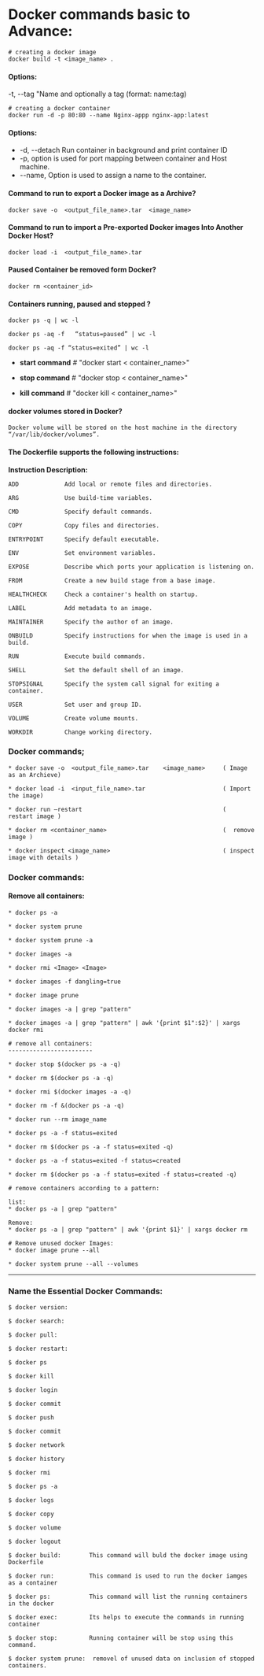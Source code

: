 # Docker commands basic to Advance:
```
# creating a docker image
docker build -t <image_name> .
```
#### Options: 
-t, --tag  "Name and optionally a tag (format: name:tag)
```
# creating a docker container
docker run -d -p 80:80 --name Nginx-appp nginx-app:latest
```
#### Options:
* -d, --detach  Run container in background and print container ID
* -p,   option is used for port mapping between container and Host machine.
* --name, Option is used to assign a name to the container.



#### Command to run to export a Docker image as a Archive?
```
docker save -o  <output_file_name>.tar 	<image_name>
```

####  Command to run to import a Pre-exported Docker images Into Another Docker Host? 
```
docker load -i  <output_file_name>.tar 	
```

#### Paused Container be removed form Docker?
```
docker rm <container_id> 
```

#### Containers running, paused and stopped ? 
```
docker ps -q | wc -l

docker ps -aq -f   “status=paused” | wc -l
	
docker ps -aq -f “status=exited” | wc -l 
```
* **start  command** # "docker start < container_name>" 

* **stop  command** # "docker stop < container_name>" 

* **kill  command** # "docker kill < container_name>" 

#### docker volumes stored in Docker?
```
Docker volume will be stored on the host machine in the directory “/var/lib/docker/volumes”.
```

#### The Dockerfile supports the following instructions:

**Instruction Description:**
```
ADD 			Add local or remote files and directories.

ARG	    		Use build-time variables.

CMD		    	Specify default commands.

COPY			Copy files and directories.

ENTRYPOINT	    Specify default executable.

ENV			    Set environment variables.

EXPOSE		    Describe which ports your application is listening on.

FROM			Create a new build stage from a base image.

HEALTHCHECK	    Check a container's health on startup.

LABEL		    Add metadata to an image.

MAINTAINER	    Specify the author of an image.

ONBUILD		    Specify instructions for when the image is used in a build.

RUN			    Execute build commands.

SHELL		    Set the default shell of an image.

STOPSIGNAL	    Specify the system call signal for exiting a container.

USER			Set user and group ID.

VOLUME		    Create volume mounts.

WORKDIR		    Change working directory.

```
### Docker commands;
```
* docker save -o  <output_file_name>.tar 	<image_name>     ( Image as an Archieve)
			
* docker load -i  <input_file_name>.tar 				     ( Import the image)

* docker run –restart		                                 (  restart image )				               

* docker rm <container_name>                                 (  remove image )	

* docker inspect <image_name>                                ( inspect image with details )
```  

### Docker commands: 


#### Remove all containers:
```
* docker ps -a

* docker system prune

* docker system prune -a

* docker images -a

* docker rmi <Image> <Image>

* docker images -f dangling=true

* docker image prune

* docker images -a | grep "pattern"

* docker images -a | grep "pattern" | awk '{print $1":$2}' | xargs docker rmi

# remove all containers:
------------------------

* docker stop $(docker ps -a -q)

* docker rm $(docker ps -a -q)

* docker rmi $(docker images -a -q)

* docker rm -f &(docker ps -a -q)

* docker run --rm image_name

* docker ps -a -f status=exited

* docker rm $(docker ps -a -f status=exited -q)

* docker ps -a -f status=exited -f status=created

* docker rm $(docker ps -a -f status=exited -f status=created -q) 

# remove containers according to a pattern:

list:
* docker ps -a | grep "pattern"

Remove:
* docker ps -a | grep "pattern" | awk '{print $1}' | xargs docker rm

# Remove unused docker Images:
* docker image prune --all

* docker system prune --all --volumes
```
********************************************************************************

###  Name the Essential Docker Commands: 
```
$ docker version:

$ docker search:

$ docker pull:

$ docker restart: 

$ docker ps

$ docker kill

$ docker login

$ docker commit 

$ docker push

$ docker commit

$ docker network

$ docker history

$ docker rmi 

$ docker ps -a

$ docker logs

$ docker copy

$ docker volume

$ docker logout

$ docker build:        This command will buld the docker image using Dockerfile 	
 
$ docker run:	       This command is used to run the docker iamges as a container 

$ docker ps:           This command will list the running containers in the docker

$ docker exec:         Its helps to execute the commands in running container 

$ docker stop:	       Running container will be stop using this command. 

$ docker system prune:  removel of unused data on inclusion of stopped containers. 
```

